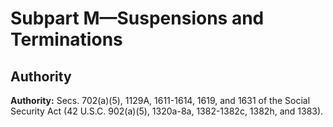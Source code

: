 # Subpart M—Suspensions and Terminations

## Authority

**Authority:** Secs. 702(a)(5), 1129A, 1611-1614, 1619, and 1631 of the Social Security Act (42 U.S.C. 902(a)(5), 1320a-8a, 1382-1382c, 1382h, and 1383).


